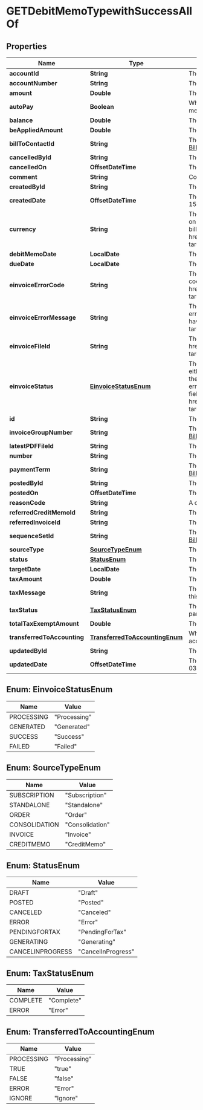 

# GETDebitMemoTypewithSuccessAllOf


## Properties

| Name | Type | Description | Notes |
|------------ | ------------- | ------------- | -------------|
|**accountId** | **String** | The ID of the customer account associated with the debit memo.  |  [optional] |
|**accountNumber** | **String** | The number of the customer account associated with the debit memo.  |  [optional] |
|**amount** | **Double** | The total amount of the debit memo.  |  [optional] |
|**autoPay** | **Boolean** | Whether debit memos are automatically picked up for processing in the corresponding payment run.   By default, debit memos are automatically picked up for processing in the corresponding payment run.        |  [optional] |
|**balance** | **Double** | The balance of the debit memo.  |  [optional] |
|**beAppliedAmount** | **Double** | The applied amount of the debit memo.  |  [optional] |
|**billToContactId** | **String** | The ID of the bill-to contact associated with the debit memo.  The value of this field is &#x60;null&#x60; if you have the [Flexible Billing Attributes](https://knowledgecenter.zuora.com/Billing/Subscriptions/Flexible_Billing_Attributes) feature disabled.  |  [optional] |
|**cancelledById** | **String** | The ID of the Zuora user who cancelled the debit memo.  |  [optional] |
|**cancelledOn** | **OffsetDateTime** | The date and time when the debit memo was cancelled, in &#x60;yyyy-mm-dd hh:mm:ss&#x60; format.  |  [optional] |
|**comment** | **String** | Comments about the debit memo.  |  [optional] |
|**createdById** | **String** | The ID of the Zuora user who created the debit memo.  |  [optional] |
|**createdDate** | **OffsetDateTime** | The date and time when the debit memo was created, in &#x60;yyyy-mm-dd hh:mm:ss&#x60; format. For example, 2017-03-01 15:31:10.  |  [optional] |
|**currency** | **String** | The currency of the debit memo.  **Note:** By default, the currency on a billing document matches the default currency set on the associated account.  However, Zuora now offers a Multiple Currencies feature to support different currencies for billing documents, allowing flexibility beyond the account-level currency.  For more information, see &lt;a href&#x3D;\&quot;https://knowledgecenter.zuora.com/Zuora_Billing/Bill_your_customers/Flexible_Billing/Multiple_Currencies\&quot; target&#x3D;\&quot;_blank\&quot;&gt;Multiple Currency&lt;/a&gt;.  |  [optional] |
|**debitMemoDate** | **LocalDate** | The date when the debit memo takes effect, in &#x60;yyyy-mm-dd&#x60; format. For example, 2017-05-20.  |  [optional] |
|**dueDate** | **LocalDate** | The date by which the payment for the debit memo is due, in &#x60;yyyy-mm-dd&#x60; format.  |  [optional] |
|**einvoiceErrorCode** | **String** | The error code returned when the e-invoice file status is &#x60;Failed&#x60;. This code can either be a Zuora-generated error code or one returned by a third-party e-invoicing service provider.  **Note**: This field is available only if you have the &lt;a href&#x3D;\&quot;https://knowledgecenter.zuora.com/Zuora_Billing/Bill_your_customers/E-Invoicing\&quot; target&#x3D;\&quot;_blank\&quot;&gt;E-Invoicing&lt;/a&gt; feature in **Early Adopter** phase enabled.  |  [optional] |
|**einvoiceErrorMessage** | **String** | The error message returned when the e-invoice file status is &#x60;Failed&#x60;. This message can either be a Zuora-generated error message or one returned by a third-party e-invoicing service provider.  **Note**: This field is available only if you have the &lt;a href&#x3D;\&quot;https://knowledgecenter.zuora.com/Zuora_Billing/Bill_your_customers/E-Invoicing\&quot; target&#x3D;\&quot;_blank\&quot;&gt;E-Invoicing&lt;/a&gt; feature in **Early Adopter** phase enabled.  |  [optional] |
|**einvoiceFileId** | **String** | The ID of the e-invoice file generated for the debit memo.  **Note**: This field is available only if you have the &lt;a href&#x3D;\&quot;https://knowledgecenter.zuora.com/Zuora_Billing/Bill_your_customers/E-Invoicing\&quot; target&#x3D;\&quot;_blank\&quot;&gt;E-Invoicing&lt;/a&gt; feature in **Early Adopter** phase enabled.  |  [optional] |
|**einvoiceStatus** | [**EinvoiceStatusEnum**](#EinvoiceStatusEnum) | The status of the e-invoice file generation for the debit memo.   - If e-invoice file generation succeeds, this field is either &#x60;Generated&#x60; or &#x60;Success&#x60;, and both the error code and message are empty, and the &#x60;eInvoiceFileId&#x60; field stores the ID of the generated e-invoice file. - If a failure occurs during e-invoice file generation, this field is &#x60;Failed&#x60; and an error code and an error message are returned respectively in the &#x60;einvoiceErrorCode&#x60; and &#x60;einvoiceErrorMessage&#x60; fields.   **Note**: This field is available only if you have the &lt;a href&#x3D;\&quot;https://knowledgecenter.zuora.com/Zuora_Billing/Bill_your_customers/E-Invoicing\&quot; target&#x3D;\&quot;_blank\&quot;&gt;E-Invoicing&lt;/a&gt; feature in **Early Adopter** phase enabled.  |  [optional] |
|**id** | **String** | The unique ID of the debit memo.  |  [optional] |
|**invoiceGroupNumber** | **String** | The number of the invoice group associated with the debit memo.  The value of this field is &#x60;null&#x60; if you have the [Flexible Billing Attributes](https://knowledgecenter.zuora.com/Billing/Subscriptions/Flexible_Billing_Attributes) feature disabled.  |  [optional] |
|**latestPDFFileId** | **String** | The ID of the latest PDF file generated for the debit memo.  |  [optional] |
|**number** | **String** | The unique identification number of the debit memo.  |  [optional] |
|**paymentTerm** | **String** | The name of the payment term associated with the debit memo.  The value of this field is &#x60;null&#x60; if you have the [Flexible Billing Attributes](https://knowledgecenter.zuora.com/Billing/Subscriptions/Flexible_Billing_Attributes) feature disabled.  |  [optional] |
|**postedById** | **String** | The ID of the Zuora user who posted the debit memo.  |  [optional] |
|**postedOn** | **OffsetDateTime** | The date and time when the debit memo was posted, in &#x60;yyyy-mm-dd hh:mm:ss&#x60; format.  |  [optional] |
|**reasonCode** | **String** | A code identifying the reason for the transaction. The value must be an existing reason code or empty.  |  [optional] |
|**referredCreditMemoId** | **String** | The ID of the credit memo from which the debit memo was created.  |  [optional] |
|**referredInvoiceId** | **String** | The ID of a referred invoice.  |  [optional] |
|**sequenceSetId** | **String** | The ID of the sequence set associated with the debit memo.  The value of this field is &#x60;null&#x60; if you have the [Flexible Billing Attributes](https://knowledgecenter.zuora.com/Billing/Subscriptions/Flexible_Billing_Attributes) feature disabled.  |  [optional] |
|**sourceType** | [**SourceTypeEnum**](#SourceTypeEnum) | The type of the debit memo source.  |  [optional] |
|**status** | [**StatusEnum**](#StatusEnum) | The status of the debit memo.   |  [optional] |
|**targetDate** | **LocalDate** | The target date for the debit memo, in &#x60;yyyy-mm-dd&#x60; format. For example, 2017-07-20.  |  [optional] |
|**taxAmount** | **Double** | The amount of taxation.  |  [optional] |
|**taxMessage** | **String** | The message about the status of tax calculation related to the debit memo. If tax calculation fails in one debit memo, this field displays the reason for the failure.  |  [optional] |
|**taxStatus** | [**TaxStatusEnum**](#TaxStatusEnum) | The status of tax calculation related to the debit memo.  **Note**: This field is only applicable to tax calculation by third-party tax engines.  |  [optional] |
|**totalTaxExemptAmount** | **Double** | The calculated tax amount excluded due to the exemption.  |  [optional] |
|**transferredToAccounting** | [**TransferredToAccountingEnum**](#TransferredToAccountingEnum) | Whether the debit memo was transferred to an external accounting system. Use this field for integration with accounting systems, such as NetSuite.   |  [optional] |
|**updatedById** | **String** | The ID of the Zuora user who last updated the debit memo.  |  [optional] |
|**updatedDate** | **OffsetDateTime** | The date and time when the debit memo was last updated, in &#x60;yyyy-mm-dd hh:mm:ss&#x60; format. For example, 2017-03-02 15:31:10.  |  [optional] |



## Enum: EinvoiceStatusEnum

| Name | Value |
|---- | -----|
| PROCESSING | &quot;Processing&quot; |
| GENERATED | &quot;Generated&quot; |
| SUCCESS | &quot;Success&quot; |
| FAILED | &quot;Failed&quot; |



## Enum: SourceTypeEnum

| Name | Value |
|---- | -----|
| SUBSCRIPTION | &quot;Subscription&quot; |
| STANDALONE | &quot;Standalone&quot; |
| ORDER | &quot;Order&quot; |
| CONSOLIDATION | &quot;Consolidation&quot; |
| INVOICE | &quot;Invoice&quot; |
| CREDITMEMO | &quot;CreditMemo&quot; |



## Enum: StatusEnum

| Name | Value |
|---- | -----|
| DRAFT | &quot;Draft&quot; |
| POSTED | &quot;Posted&quot; |
| CANCELED | &quot;Canceled&quot; |
| ERROR | &quot;Error&quot; |
| PENDINGFORTAX | &quot;PendingForTax&quot; |
| GENERATING | &quot;Generating&quot; |
| CANCELINPROGRESS | &quot;CancelInProgress&quot; |



## Enum: TaxStatusEnum

| Name | Value |
|---- | -----|
| COMPLETE | &quot;Complete&quot; |
| ERROR | &quot;Error&quot; |



## Enum: TransferredToAccountingEnum

| Name | Value |
|---- | -----|
| PROCESSING | &quot;Processing&quot; |
| TRUE | &quot;true&quot; |
| FALSE | &quot;false&quot; |
| ERROR | &quot;Error&quot; |
| IGNORE | &quot;Ignore&quot; |



